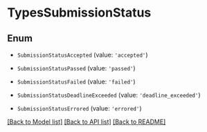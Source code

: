 # TypesSubmissionStatus


## Enum

* `SubmissionStatusAccepted` (value: `'accepted'`)

* `SubmissionStatusPassed` (value: `'passed'`)

* `SubmissionStatusFailed` (value: `'failed'`)

* `SubmissionStatusDeadlineExceeded` (value: `'deadline_exceeded'`)

* `SubmissionStatusErrored` (value: `'errored'`)

[[Back to Model list]](../README.md#documentation-for-models) [[Back to API list]](../README.md#documentation-for-api-endpoints) [[Back to README]](../README.md)


